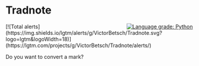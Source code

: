 <style>
  a {float: right;}
</style>

<h1>Tradnote</h1> <a href="https://lgtm.com/projects/g/VictorBetsch/Tradnote/context:python"><img alt="Language grade: Python" src="https://img.shields.io/lgtm/grade/python/g/VictorBetsch/Tradnote.svg?logo=lgtm&logoWidth=18"/></a> [![Total alerts](https://img.shields.io/lgtm/alerts/g/VictorBetsch/Tradnote.svg?logo=lgtm&logoWidth=18)](https://lgtm.com/projects/g/VictorBetsch/Tradnote/alerts/)


Do you want to convert a mark?
